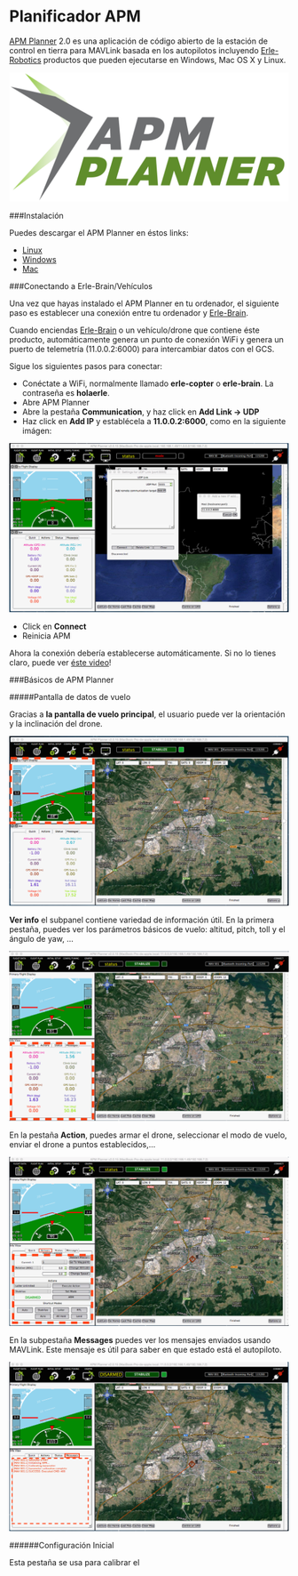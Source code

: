 # Planificador APM

[APM Planner](http://planner2.ardupilot.com/) 2.0 es una aplicación de código abierto de la estación de control en tierra para MAVLink basada en los autopilotos incluyendo [Erle-Robotics](http://erlerobotics.com) productos que pueden ejecutarse en Windows, Mac OS X y Linux.

![APM planner logo](../../en/img/GCS/apm_planner_logo.png)

###Instalación

Puedes descargar el APM Planner en éstos links:

* [Linux](http://planner2.ardupilot.com/wiki/installation-for-linux/)
* [Windows](http://planner2.ardupilot.com/wiki/install-windows/)
* [Mac](http://planner2.ardupilot.com/wiki/mac-install/)

###Conectando a Erle-Brain/Vehículos

Una vez que hayas instalado el APM Planner en tu ordenador, el siguiente paso es establecer una conexión entre tu ordenador y [Erle-Brain](http://erlerobotics.com/blog/erle-brain).

Cuando enciendas [Erle-Brain](http://erlerobotics.com/blog/erle-brain) o un vehículo/drone que contiene éste producto, automáticamente genera un punto de conexión WiFi y genera un puerto de telemetría (11.0.0.2:6000) para intercambiar datos con el GCS.

Sigue los siguientes pasos para conectar:

* Conéctate a WiFi, normalmente llamado **erle-copter** o **erle-brain**. La contraseña es **holaerle**.
* Abre APM Planner
* Abre la pestaña **Communication**, y haz click en **Add Link -> UDP**
* Haz click en **Add IP** y establécela a **11.0.0.2:6000**, como en la siguiente imágen:

![APM UDP](../../en/img/GCS/apm_udp.png)

* Click en **Connect**
* Reinicia APM

Ahora la conexión debería establecerse automáticamente. Si no lo tienes claro, puede ver [éste video](https://www.youtube.com/watch?feature=player_detailpage&v=pKJyeTF_Qbo#t=69)!

###Básicos de APM Planner

#####Pantalla de datos de vuelo

Gracias a **la pantalla de vuelo principal**, el usuario puede ver la orientación y la inclinación del drone.

![Display](../../en/img/GCS/apm_primary_display.png)

**Ver info** el subpanel contiene variedad de información útil. En la primera pestaña, puedes ver los parámetros básicos de vuelo: altitud, pitch, toll y el ángulo de yaw, ...

![InfoView](../../en/img/GCS/apm_infoview.png)

En la pestaña **Action**, puedes armar el drone, seleccionar el modo de vuelo, enviar el drone a puntos establecidos,...

![Actions](../../en/img/GCS/apm_action.png)

En la subpestaña **Messages** puedes ver los mensajes enviados usando MAVLink. Este mensaje es útil para saber en que estado está el autopiloto.

![Messages](../../en/img/GCS/apm_messages.png)

######Configuración Inicial

Esta pestaña se usa para calibrar el 